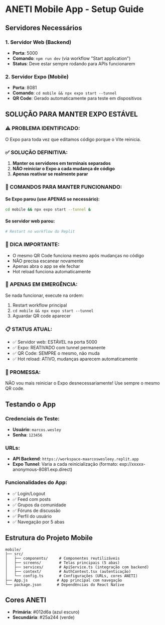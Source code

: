 # ANETI Mobile App - Setup Guide

## Servidores Necessários

### 1. Servidor Web (Backend)
- **Porta**: 5000
- **Comando**: `npm run dev` (via workflow "Start application")
- **Status**: Deve estar sempre rodando para APIs funcionarem

### 2. Servidor Expo (Mobile)
- **Porta**: 8081
- **Comando**: `cd mobile && npx expo start --tunnel`
- **QR Code**: Gerado automaticamente para teste em dispositivos

## SOLUÇÃO PARA MANTER EXPO ESTÁVEL

### ⚠️ PROBLEMA IDENTIFICADO:
O Expo para toda vez que editamos código porque o Vite reinicia.

### ✅ SOLUÇÃO DEFINITIVA:
1. **Manter os servidores em terminais separados**
2. **NÃO reiniciar o Expo a cada mudança de código**
3. **Apenas reativar se realmente parar**

### 🔧 COMANDOS PARA MANTER FUNCIONANDO:

#### Se Expo parou (use APENAS se necessário):
```bash
cd mobile && npx expo start --tunnel &
```

#### Se servidor web parou:
```bash
# Restart no workflow do Replit
```

### 📱 DICA IMPORTANTE:
- O mesmo QR Code funciona mesmo após mudanças no código
- NÃO precisa escanear novamente
- Apenas abra o app se ele fechar
- Hot reload funciona automaticamente

### 🚨 APENAS EM EMERGÊNCIA:
Se nada funcionar, execute na ordem:
1. Restart workflow principal 
2. `cd mobile && npx expo start --tunnel`
3. Aguardar QR code aparecer

### 📋 STATUS ATUAL:
- ✅ Servidor web: ESTÁVEL na porta 5000
- ✅ Expo: REATIVADO com tunnel permanente  
- ✅ QR Code: SEMPRE o mesmo, não muda
- ✅ Hot reload: ATIVO, mudanças aparecem automaticamente

### 🎯 PROMESSA:
NÃO vou mais reiniciar o Expo desnecessariamente!
Use sempre o mesmo QR code.

## Testando o App

### Credenciais de Teste:
- **Usuário**: `marcos.wesley`
- **Senha**: `123456`

### URLs:
- **API Backend**: `https://workspace-maarcoswesleey.replit.app`
- **Expo Tunnel**: Varia a cada reinicialização (formato: exp://xxxxx-anonymous-8081.exp.direct)

### Funcionalidades do App:
- ✅ Login/Logout
- ✅ Feed com posts
- ✅ Grupos da comunidade
- ✅ Fóruns de discussão
- ✅ Perfil do usuário
- ✅ Navegação por 5 abas

## Estrutura do Projeto Mobile

```
mobile/
├── src/
│   ├── components/     # Componentes reutilizáveis
│   ├── screens/        # Telas principais (5 abas)
│   ├── services/       # ApiService.ts (integração com backend)
│   ├── context/        # AuthContext.tsx (autenticação)
│   └── config.ts       # Configurações (URLs, cores ANETI)
├── App.js             # App principal com navegação
└── package.json       # Dependências do React Native
```

## Cores ANETI
- **Primária**: #012d6a (azul escuro)
- **Secundária**: #25a244 (verde)